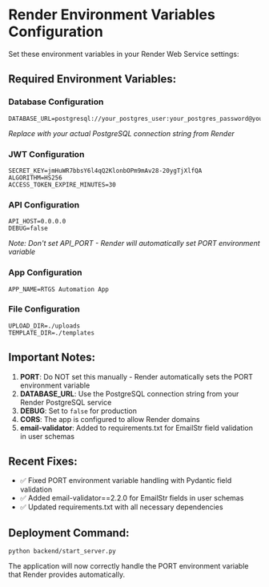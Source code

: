 # Render Environment Variables Configuration

Set these environment variables in your Render Web Service settings:

## Required Environment Variables:

### Database Configuration
```
DATABASE_URL=postgresql://your_postgres_user:your_postgres_password@your_postgres_host:5432/your_database_name
```
*Replace with your actual PostgreSQL connection string from Render*

### JWT Configuration  
```
SECRET_KEY=jmHuWR7bbsY6l4qQ2KlonbOPm9mAv28-20ygTjXlfQA
ALGORITHM=HS256
ACCESS_TOKEN_EXPIRE_MINUTES=30
```

### API Configuration
```
API_HOST=0.0.0.0
DEBUG=false
```
*Note: Don't set API_PORT - Render will automatically set PORT environment variable*

### App Configuration
```
APP_NAME=RTGS Automation App
```

### File Configuration
```
UPLOAD_DIR=./uploads
TEMPLATE_DIR=./templates
```

## Important Notes:

1. **PORT**: Do NOT set this manually - Render automatically sets the PORT environment variable
2. **DATABASE_URL**: Use the PostgreSQL connection string from your Render PostgreSQL service
3. **DEBUG**: Set to `false` for production
4. **CORS**: The app is configured to allow Render domains
5. **email-validator**: Added to requirements.txt for EmailStr field validation in user schemas

## Recent Fixes:
- ✅ Fixed PORT environment variable handling with Pydantic field validation
- ✅ Added email-validator==2.2.0 for EmailStr fields in user schemas
- ✅ Updated requirements.txt with all necessary dependencies

## Deployment Command:
```
python backend/start_server.py
```

The application will now correctly handle the PORT environment variable that Render provides automatically.